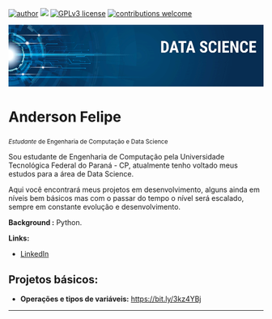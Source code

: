[![author](https://img.shields.io/badge/author-andersonftdj-red.svg)](https://www.linkedin.com/in/andersonftdj/) [![](https://img.shields.io/badge/python-3.7+-blue.svg)](https://www.python.org/downloads/release/python-365/) [![GPLv3 license](https://img.shields.io/badge/License-GPLv3-blue.svg)](http://perso.crans.org/besson/LICENSE.html) [![contributions welcome](https://img.shields.io/badge/contributions-welcome-brightgreen.svg?style=flat)](https://github.com/carlosfab/data_science/issues)

<p align="center">
  <img src="banner.png" >
</p>

# Anderson Felipe
<sub>*Estudante* de Engenharia de Computação e Data Science</sub>

Sou estudante de Engenharia de Computação pela Universidade Tecnológica Federal do Paraná - CP, atualmente tenho voltado meus estudos para a área de Data Science.

Aqui você encontrará meus projetos em desenvolvimento, alguns ainda em níveis bem básicos mas com o passar do tempo o nível será escalado, sempre em constante evolução e desenvolvimento.


**Background :** Python.

**Links:**
* [LinkedIn](https://www.linkedin.com/in/andersonftdj/)



## Projetos básicos:

* **Operações e tipos de variáveis:** https://bit.ly/3kz4YBj
---
